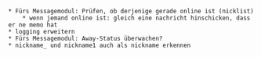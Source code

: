	* Fürs Messagemodul: Prüfen, ob derjenige gerade online ist (nicklist)
		* wenn jemand online ist: gleich eine nachricht hinschicken, dass er ne memo hat
	* logging erweitern
	* Fürs Messagemodul: Away-Status überwachen?
	* nickname_ und nickname1 auch als nickname erkennen